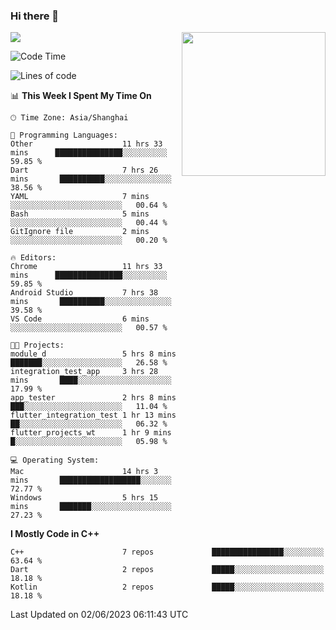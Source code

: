 ### Hi there 👋

![](https://metrics.lecoq.io/itaowu?template=classic&config.timezone=Asia%2FShanghai)
<img align='right' src="https://media.giphy.com/media/M9gbBd9nbDrOTu1Mqx/giphy.gif" width="230">

<!--START_SECTION:waka-->
![Code Time](http://img.shields.io/badge/Code%20Time-23%20hrs%2016%20mins-blue)

![Lines of code](https://img.shields.io/badge/From%20Hello%20World%20I%27ve%20Written-71.2%20thousand%20lines%20of%20code-blue)

📊 **This Week I Spent My Time On** 

```text
🕑︎ Time Zone: Asia/Shanghai

💬 Programming Languages: 
Other                    11 hrs 33 mins      ███████████████░░░░░░░░░░   59.85 % 
Dart                     7 hrs 26 mins       ██████████░░░░░░░░░░░░░░░   38.56 % 
YAML                     7 mins              ░░░░░░░░░░░░░░░░░░░░░░░░░   00.64 % 
Bash                     5 mins              ░░░░░░░░░░░░░░░░░░░░░░░░░   00.44 % 
GitIgnore file           2 mins              ░░░░░░░░░░░░░░░░░░░░░░░░░   00.20 % 

🔥 Editors: 
Chrome                   11 hrs 33 mins      ███████████████░░░░░░░░░░   59.85 % 
Android Studio           7 hrs 38 mins       ██████████░░░░░░░░░░░░░░░   39.58 % 
VS Code                  6 mins              ░░░░░░░░░░░░░░░░░░░░░░░░░   00.57 % 

🐱‍💻 Projects: 
module_d                 5 hrs 8 mins        ███████░░░░░░░░░░░░░░░░░░   26.58 % 
integration_test_app     3 hrs 28 mins       ████░░░░░░░░░░░░░░░░░░░░░   17.99 % 
app_tester               2 hrs 8 mins        ███░░░░░░░░░░░░░░░░░░░░░░   11.04 % 
flutter_integration_test 1 hr 13 mins        ██░░░░░░░░░░░░░░░░░░░░░░░   06.32 % 
flutter_projects_wt      1 hr 9 mins         █░░░░░░░░░░░░░░░░░░░░░░░░   05.98 % 

💻 Operating System: 
Mac                      14 hrs 3 mins       ██████████████████░░░░░░░   72.77 % 
Windows                  5 hrs 15 mins       ███████░░░░░░░░░░░░░░░░░░   27.23 % 
```

**I Mostly Code in C++** 

```text
C++                      7 repos             ████████████████░░░░░░░░░   63.64 % 
Dart                     2 repos             █████░░░░░░░░░░░░░░░░░░░░   18.18 % 
Kotlin                   2 repos             █████░░░░░░░░░░░░░░░░░░░░   18.18 % 
```




 Last Updated on 02/06/2023 06:11:43 UTC
<!--END_SECTION:waka-->

<!--
**itaowu/itaowu** is a ✨ _special_ ✨ repository because its `README.md` (this file) appears on your GitHub profile.

Here are some ideas to get you started:

- 🔭 I’m currently working on ...
- 🌱 I’m currently learning ...
- 👯 I’m looking to collaborate on ...
- 🤔 I’m looking for help with ...
- 💬 Ask me about ...
- 📫 How to reach me: ...
- 😄 Pronouns: ...
- ⚡ Fun fact: ...
-->
